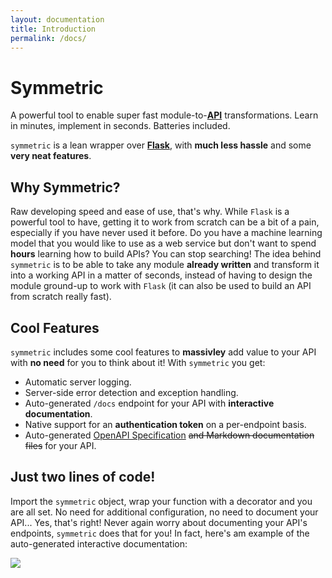 ```yaml
---
layout: documentation
title: Introduction
permalink: /docs/
---
```


# Symmetric

A powerful tool to enable super fast module-to-**[API](https://en.wikipedia.org/wiki/Web_API)** transformations. Learn in minutes, implement in seconds. Batteries included.

`symmetric` is a lean wrapper over **[Flask](https://github.com/pallets/flask)**, with **much less hassle** and some **very neat features**.

## Why Symmetric?

Raw developing speed and ease of use, that's why. While `Flask` is a powerful tool to have, getting it to work from scratch can be a bit of a pain, especially if you have never used it before. Do you have a machine learning model that you would like to use as a web service but don't want to spend **hours** learning how to build APIs? You can stop searching! The idea behind `symmetric` is to be able to take any module **already written** and transform it into a working API in a matter of seconds, instead of having to design the module ground-up to work with `Flask` (it can also be used to build an API from scratch really fast).

## Cool Features

`symmetric` includes some cool features to **massivley** add value to your API with **no need** for you to think about it! With `symmetric` you get:

- Automatic server logging.
- Server-side error detection and exception handling.
- Auto-generated `/docs` endpoint for your API with **interactive documentation**.
- Native support for an **authentication token** on a per-endpoint basis.
- Auto-generated [OpenAPI Specification](https://swagger.io/docs/specification/about/) ~~and Markdown documentation files~~ for your API.

## Just two lines of code!

Import the `symmetric` object, wrap your function with a decorator and you are all set. No need for additional configuration, no need to document your API... Yes, that's right! Never again worry about documenting your API's endpoints, `symmetric` does that for you! In fact, here's am example of the auto-generated interactive documentation:

![](/assets/images/example-redoc.png)
